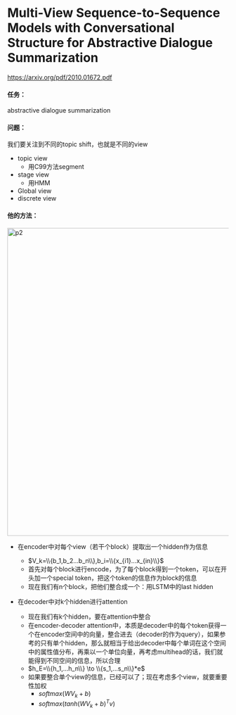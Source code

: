 # Multi-View Sequence-to-Sequence Models with Conversational Structure for Abstractive Dialogue Summarization

https://arxiv.org/pdf/2010.01672.pdf

#### 任务：

abstractive dialogue summarization

#### 问题：

我们要关注到不同的topic shift，也就是不同的view

* topic view
  * 用C99方法segment
* stage view
  * 用HMM
* Global view
* discrete view

#### 他的方法：

<img src="https://p.ipic.vip/6wt3cf.png" alt="p2" width="700"/>

* 在encoder中对每个view（若干个block）提取出一个hidden作为信息
  * $V_k=\\{b_1,b_2...b_n\\},b_i=\\{x_{i1}...x_{in}\\}$
  * 首先对每个block进行encode，为了每个block得到一个token，可以在开头加一个special token，把这个token的信息作为block的信息
  * 现在我们有n个block，把他们整合成一个：用LSTM中的last hidden

* 在decoder中对k个hidden进行attention
  * 现在我们有k个hidden，要在attention中整合
  * 在encoder-decoder attention中，本质是decoder中的每个token获得一个在encoder空间中的向量，整合进去（decoder的作为query），如果参考的只有单个hidden，那么就相当于给出decoder中每个单词在这个空间中的属性值分布，再乘以一个单位向量，再考虑multihead的话，我们就能得到不同空间的信息，所以合理
  * $h_E=\\{h_1,...h_n\\} \to \\{s_1,...s_n\\}*e$
  * 如果要整合单个view的信息，已经可以了；现在考虑多个view，就要重要性加权
    * $softmax(WV_k+b)$
    * $softmax(tanh(WV_k+b)^Tv)$

